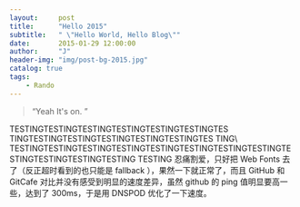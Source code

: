 ```yaml
---
layout:     post
title:      "Hello 2015"
subtitle:   " \"Hello World, Hello Blog\""
date:       2015-01-29 12:00:00
author:     "J"
header-img: "img/post-bg-2015.jpg"
catalog: true
tags:
    - Rando
---
```


> “Yeah It's on. ”


TESTINGTESTINGTESTINGTESTINGTESTINGTESTINGTES TINGTESTINGTESTINGTESTINGTESTINGTESTINGTES TING\ TESTINGTESTINGTESTINGTESTINGTESTINGTESTINGTESTINGTESTINGTESTINGTESTINGTESTINGTESTING
TESTING
忍痛割爱，只好把 Web Fonts 去了（反正超时看到的也只能是 fallback ），果然一下就正常了，而且 GitHub 和 GitCafe 对比并没有感受到明显的速度差异，虽然 github 的 ping 值明显要高一些，达到了 300ms，于是用 DNSPOD 优化了一下速度。
